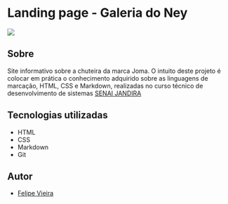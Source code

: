 # Landing page - Galeria do Ney

![](./Captura%20de%20Tela%202024-09-11%20%C3%A0s%2017.19.36.png)


## Sobre 
Site informativo sobre a chuteira da marca Joma.
O intuito deste projeto é colocar em prática o conhecimento adquirido sobre as linguagens de marcação, HTML, CSS e Markdown, realizadas no curso técnico de desenvolvimento de sistemas [SENAI JANDIRA](https://sp.senai.br/unidade/jandira/)

## Tecnologias utilizadas
- HTML
- CSS
- Markdown
- Git

## Autor
- [Felipe Vieira](https://www.linkedin.com/in/felipe-vieira-363074327/)
